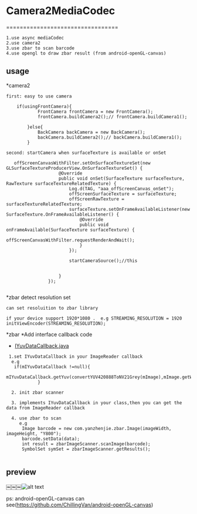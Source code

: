 # Camera2MediaCodec
=================================
 
```
1.use async mediaCodec
2.use camera2
3.use zbar to scan barcode
4.use opengl to draw zbar result (from android-openGL-canvas)
```

usage
-------
*camera2
`````
first: easy to use camera 
   
    if(usingFrontCamera){
            FrontCamera frontCamera = new FrontCamera();
            frontCamera.buildCamera2();// frontCamera.buildCamera1();

        }else{
            BackCamera backCamera = new BackCamera();
            backCamera.buildCamera2();// backCamera.buildCamera1();
        }
        
second: startCamera when surfaceTexture is available or onSet
  
   offScreenCanvasWithFilter.setOnSurfaceTextureSet(new GLSurfaceTextureProducerView.OnSurfaceTextureSet() {
                    @Override
                    public void onSet(SurfaceTexture surfaceTexture, RawTexture surfaceTextureRelatedTexture) {
                        Log.d(TAG, "aaa_offScreenCanvas_onSet");
                        offScreenSurfaceTexture = surfaceTexture;
                        offScreenRawTexture = surfaceTextureRelatedTexture;
                        surfaceTexture.setOnFrameAvailableListener(new SurfaceTexture.OnFrameAvailableListener() {
                            @Override
                            public void onFrameAvailable(SurfaceTexture surfaceTexture) {
                                offScreenCanvasWithFilter.requestRenderAndWait();
                            }
                        });
           
                        startCameraSource();//this
                       

                    }
                });


``````



*zbar detect resolution set
`````
can set resoluition to zbar library

if your device support 1920*1080 .  e.g STREAMING_RESOLUTION = 1920
initViewEncoder(STREAMING_RESOLUTION);

`````


*zbar
  *Add interface callback code
  * [IYuvDataCallback.java](app/src/main/java/com/example/kuohsuan/camera2mediacodec/Interface/IYuvDataCallback.java)
`````
 1.set IYuvDataCallback in your ImageReader callback
  e.g
   if(mIYuvDataCallback !=null){
                mIYuvDataCallback.getYuv(convertYUV420888ToNV21Grey(mImage),mImage.getWidth(),mImage.getHeight());
            }
           
  2. init zbar scanner
  
  3. implements IYuvDataCallback in your class,then you can get the data from ImageReader callback
  
  4. use zbar to scan
     e.g
      Image barcode = new com.yanzhenjie.zbar.Image(imageWidth, imageHeight, "Y800");
      barcode.setData(data);
      int result = zbarImageScanner.scanImage(barcode);
      SymbolSet symSet = zbarImageScanner.getResults();
  
`````

preview
-----

￼￼￼![alt text](https://serving.photos.photobox.com/314167626a7d55376ab63d583d9df972d8aa18ff8601dd85abc2f4b2b5e02e352335433c.jpg)


ps: android-openGL-canvas can see(https://github.com/ChillingVan/android-openGL-canvas)

